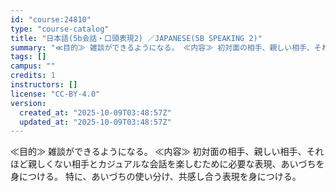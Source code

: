 ```yaml
---
id: "course:24810"
type: "course-catalog"
title: "日本語(5b会話・口頭表現2) ／JAPANESE(5B SPEAKING 2)"
summary: "≪目的≫ 雑談ができるようになる。 ≪内容≫ 初対面の相手、親しい相手、それほど親しくない相手とカジュアルな会話を楽しむために必要な表現、あいづちを身につける。 特に、あいづちの使い分け、共感し合う表現を身につける。"
tags: []
campus: ""
credits: 1
instructors: []
license: "CC-BY-4.0"
version:
  created_at: "2025-10-09T03:48:57Z"
  updated_at: "2025-10-09T03:48:57Z"
---
```

≪目的≫ 雑談ができるようになる。 ≪内容≫ 初対面の相手、親しい相手、それほど親しくない相手とカジュアルな会話を楽しむために必要な表現、あいづちを身につける。 特に、あいづちの使い分け、共感し合う表現を身につける。
